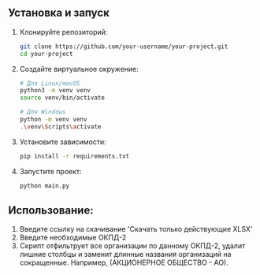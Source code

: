 ## Установка и запуск

1.  Клонируйте репозиторий:
    ```bash
    git clone https://github.com/your-username/your-project.git
    cd your-project
    ```

2.  Создайте виртуальное окружение:
    ```bash
    # Для Linux/macOS
    python3 -m venv venv
    source venv/bin/activate

    # Для Windows
    python -m venv venv
    .\venv\Scripts\activate
    ```

3.  Установите зависимости:
    ```bash
    pip install -r requirements.txt
    ```

4.  Запустите проект:
    ```bash
    python main.py
    ```

## Использование:
  1. Введите ссылку на скачивание 'Скачать только действующие XLSX'
  2. Введите необходимые ОКПД-2
  3. Скрипт отфильтрует все организации по данному ОКПД-2, удалит лишние столбцы и заменит длинные названия организаций на сокращенные.
     Например, (АКЦИОНЕРНОЕ ОБЩЕСТВО - АО).
  
